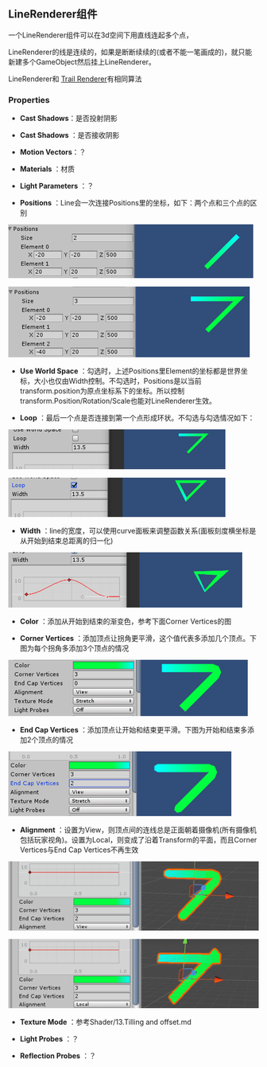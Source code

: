 ## LineRenderer组件
一个LineRenderer组件可以在3d空间下用直线连起多个点，

LineRenderer的线是连续的，如果是断断续续的(或者不能一笔画成的)，就只能新建多个GameObject然后挂上LineRenderer。

LineRenderer和  [Trail Renderer](https://docs.unity3d.com/Manual/class-TrailRenderer.html)有相同算法

### Properties

* **Cast Shadows**：是否投射阴影

* **Cast Shadows** ：是否接收阴影

* **Motion Vectors**：？

*  **Materials** ：材质

*  **Light Parameters** ：？

*  **Positions** ：Line会一次连接Positions里的坐标，如下：两个点和三个点的区别

  ![](pic/7.png)

![](pic/8.png)

*  **Use World Space** ：勾选时，上述Positions里Element的坐标都是世界坐标，大小也仅由Width控制。不勾选时，Positions是以当前transform.position为原点坐标系下的坐标。所以控制transform.Position/Rotation/Scale也能对LineRenderer生效。

*  **Loop** ：最后一个点是否连接到第一个点形成环状。不勾选与勾选情况如下：

  ![](pic/9.png)

![](pic/10.png)

*  **Width** ：line的宽度，可以使用curve面板来调整函数关系(面板刻度横坐标是从开始到结束总距离的归一化)

  ![](pic/11.png)

*  **Color** ：添加从开始到结束的渐变色，参考下面Corner Vertices的图

*  **Corner Vertices** ：添加顶点让拐角更平滑，这个值代表多添加几个顶点。下图为每个拐角多添加3个顶点的情况

  ![](pic/12.png)

*  **End Cap Vertices** ：添加顶点让开始和结束更平滑。下图为开始和结束多添加2个顶点的情况

  ![](pic/13.png)

*  **Alignment** ：设置为View，则顶点间的连线总是正面朝着摄像机(所有摄像机包括玩家视角)。设置为Local，则变成了沿着Transform的平面，而且Corner Vertices与End Cap Vertices不再生效

  ![](pic/14.gif)

  ![](pic/15.gif)

*  **Texture Mode** ：参考Shader/13.Tilling and offset.md

*  **Light Probes** ：？
*  **Reflection Probes** ：？